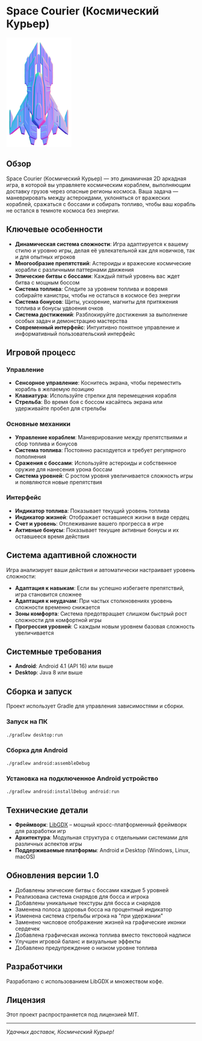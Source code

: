 # Space Courier (Космический Курьер)

![Space Courier Logo](assets/ship.png)

## Обзор

Space Courier (Космический Курьер) — это динамичная 2D аркадная игра, в которой вы управляете космическим кораблем, выполняющим доставку грузов через опасные регионы космоса. Ваша задача — маневрировать между астероидами, уклоняться от вражеских кораблей, сражаться с боссами и собирать топливо, чтобы ваш корабль не остался в темноте космоса без энергии.

## Ключевые особенности

- **Динамическая система сложности**: Игра адаптируется к вашему стилю и уровню игры, делая её увлекательной как для новичков, так и для опытных игроков
- **Многообразие препятствий**: Астероиды и вражеские космические корабли с различными паттернами движения
- **Эпические битвы с боссами**: Каждый пятый уровень вас ждет битва с мощным боссом
- **Система топлива**: Следите за уровнем топлива и вовремя собирайте канистры, чтобы не остаться в космосе без энергии
- **Система бонусов**: Щиты, ускорение, магниты для притяжения топлива и бонусы удвоения очков
- **Система достижений**: Разблокируйте достижения за выполнение особых задач и демонстрацию мастерства
- **Современный интерфейс**: Интуитивно понятное управление и информативный пользовательский интерфейс

## Игровой процесс

### Управление

- **Сенсорное управление**: Коснитесь экрана, чтобы переместить корабль в желаемую позицию
- **Клавиатура**: Используйте стрелки для перемещения корабля
- **Стрельба**: Во время боя с боссом касайтесь экрана или удерживайте пробел для стрельбы

### Основные механики

- **Управление кораблем**: Маневрирование между препятствиями и сбор топлива и бонусов
- **Система топлива**: Постоянно расходуется и требует регулярного пополнения
- **Сражения с боссами**: Используйте астероиды и собственное оружие для нанесения урона боссам
- **Система уровней**: С ростом уровня увеличивается сложность игры и появляются новые препятствия

### Интерфейс

- **Индикатор топлива**: Показывает текущий уровень топлива
- **Индикатор жизней**: Отображает оставшиеся жизни в виде сердец
- **Счет и уровень**: Отслеживание вашего прогресса в игре
- **Активные бонусы**: Показывает текущие активные бонусы и их оставшееся время действия

## Система адаптивной сложности

Игра анализирует ваши действия и автоматически настраивает уровень сложности:

- **Адаптация к навыкам**: Если вы успешно избегаете препятствий, игра становится сложнее
- **Адаптация к неудачам**: При частых столкновениях уровень сложности временно снижается
- **Зоны комфорта**: Система предотвращает слишком быстрый рост сложности для комфортной игры
- **Прогрессия уровней**: С каждым новым уровнем базовая сложность увеличивается

## Системные требования

- **Android**: Android 4.1 (API 16) или выше
- **Desktop**: Java 8 или выше

## Сборка и запуск

Проект использует Gradle для управления зависимостями и сборки.

### Запуск на ПК

```
./gradlew desktop:run
```

### Сборка для Android

```
./gradlew android:assembleDebug
```

### Установка на подключенное Android устройство

```
./gradlew android:installDebug android:run
```

## Технические детали

- **Фреймворк**: [LibGDX](https://libgdx.com/) – мощный кросс-платформенный фреймворк для разработки игр
- **Архитектура**: Модульная структура с отдельными системами для различных аспектов игры
- **Поддерживаемые платформы**: Android и Desktop (Windows, Linux, macOS)

## Обновления версии 1.0

- Добавлены эпические битвы с боссами каждые 5 уровней
- Реализована система снарядов для босса и игрока
- Добавлены уникальные текстуры для босса и снарядов
- Заменена полоса здоровья босса на процентный индикатор
- Изменена система стрельбы игрока на "при удержании"
- Заменено числовое отображение жизней на графические иконки сердечек
- Добавлена графическая иконка топлива вместо текстовой надписи
- Улучшен игровой баланс и визуальные эффекты
- Добавлено предупреждение о низком уровне топлива

## Разработчики

Разработано с использованием LibGDX и множеством кофе.

## Лицензия

Этот проект распространяется под лицензией MIT.

---

*Удачных доставок, Космический Курьер!*
